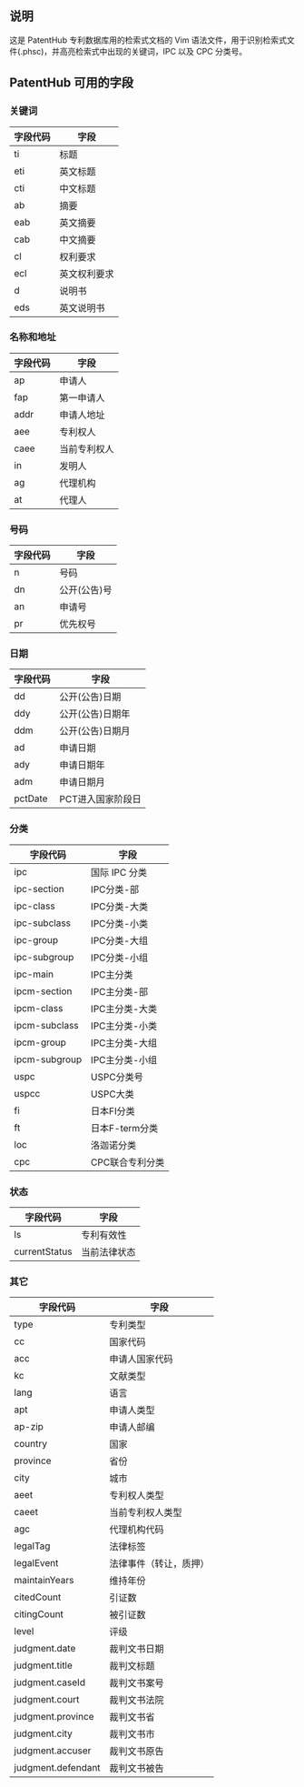 ## 说明
  这是 PatentHub 专利数据库用的检索式文档的 Vim 语法文件，用于识别检索式文件(.phsc)，并高亮检索式中出现的关键词，IPC 以及 CPC 分类号。

## PatentHub 可用的字段

### 关键词

| 字段代码           | 字段                   |
| ------------------ | ---------------------- |
| ti                 | 标题                   |
| eti                | 英文标题               |
| cti                | 中文标题               |
| ab                 | 摘要                   |
| eab                | 英文摘要               |
| cab                | 中文摘要               |
| cl                 | 权利要求               |
| ecl                | 英文权利要求           |
| d                  | 说明书                 |
| eds                | 英文说明书             |

### 名称和地址

| 字段代码           | 字段                   |
| ------------------ | ---------------------- |
| ap                 | 申请人                 |
| fap                | 第一申请人             |
| addr               | 申请人地址             |
| aee                | 专利权人               |
| caee               | 当前专利权人           |
| in                 | 发明人                 |
| ag                 | 代理机构               |
| at                 | 代理人                 |

### 号码

| 字段代码           | 字段                   |
| ------------------ | ---------------------- |
| n                  | 号码                   |
| dn                 | 公开(公告)号           |
| an                 | 申请号                 |
| pr                 | 优先权号               |

### 日期

| 字段代码           | 字段                   |
| ------------------ | ---------------------- |
| dd                 | 公开(公告)日期         |
| ddy                | 公开(公告)日期年       |
| ddm                | 公开(公告)日期月       |
| ad                 | 申请日期               |
| ady                | 申请日期年             |
| adm                | 申请日期月             |
| pctDate            | PCT进入国家阶段日      |

### 分类

| 字段代码           | 字段                   |
| ------------------ | ---------------------- |
| ipc                | 国际 IPC 分类          |
| ipc-section        | IPC分类-部             |
| ipc-class          | IPC分类-大类           |
| ipc-subclass       | IPC分类-小类           |
| ipc-group          | IPC分类-大组           |
| ipc-subgroup       | IPC分类-小组           |
| ipc-main           | IPC主分类              |
| ipcm-section       | IPC主分类-部           |
| ipcm-class         | IPC主分类-大类         |
| ipcm-subclass      | IPC主分类-小类         |
| ipcm-group         | IPC主分类-大组         |
| ipcm-subgroup      | IPC主分类-小组         |
| uspc               | USPC分类号             |
| uspcc              | USPC大类               |
| fi                 | 日本FI分类             |
| ft                 | 日本F-term分类         |
| loc                | 洛迦诺分类             |
| cpc                | CPC联合专利分类        |

### 状态

| 字段代码           | 字段                   |
| ------------------ | ---------------------- |
| ls                 | 专利有效性             |
| currentStatus      | 当前法律状态           |

### 其它

| 字段代码           | 字段                   |
| ------------------ | ---------------------- |
| type               | 专利类型               |
| cc                 | 国家代码               |
| acc                | 申请人国家代码         |
| kc                 | 文献类型               |
| lang               | 语言                   |
| apt                | 申请人类型             |
| ap-zip             | 申请人邮编             |
| country            | 国家                   |
| province           | 省份                   |
| city               | 城市                   |
| aeet               | 专利权人类型           |
| caeet              | 当前专利权人类型       |
| agc                | 代理机构代码           |
| legalTag           | 法律标签               |
| legalEvent         | 法律事件（转让，质押） |
| maintainYears      | 维持年份               |
| citedCount         | 引证数                 |
| citingCount        | 被引证数               |
| level              | 评级                   |
| judgment.date      | 裁判文书日期           |
| judgment.title     | 裁判文标题             |
| judgment.caseId    | 裁判文书案号           |
| judgment.court     | 裁判文书法院           |
| judgment.province  | 裁判文书省             |
| judgment.city      | 裁判文书市             |
| judgment.accuser   | 裁判文书原告           |
| judgment.defendant | 裁判文书被告           |

